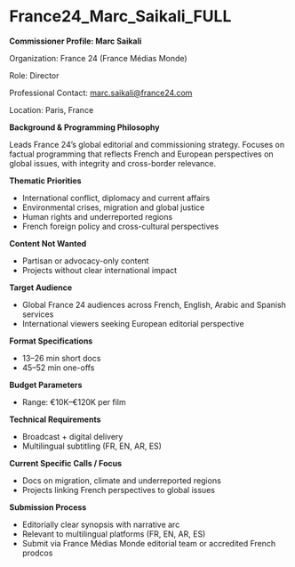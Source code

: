 # France24_Marc_Saikali_FULL

**Commissioner Profile: Marc Saikali**

Organization: France 24 (France Médias Monde)

Role: Director

Professional Contact: marc.saikali@france24.com

Location: Paris, France

**Background & Programming Philosophy**

Leads France 24’s global editorial and commissioning strategy. Focuses on factual programming that reflects French and European perspectives on global issues, with integrity and cross-border relevance.

**Thematic Priorities**

- International conflict, diplomacy and current affairs
- Environmental crises, migration and global justice
- Human rights and underreported regions
- French foreign policy and cross-cultural perspectives

**Content Not Wanted**

- Partisan or advocacy-only content
- Projects without clear international impact

**Target Audience**

- Global France 24 audiences across French, English, Arabic and Spanish services
- International viewers seeking European editorial perspective

**Format Specifications**

- 13–26 min short docs
- 45–52 min one-offs

**Budget Parameters**

- Range: €10K–€120K per film

**Technical Requirements**

- Broadcast + digital delivery
- Multilingual subtitling (FR, EN, AR, ES)

**Current Specific Calls / Focus**

- Docs on migration, climate and underreported regions
- Projects linking French perspectives to global issues

**Submission Process**

- Editorially clear synopsis with narrative arc
- Relevant to multilingual platforms (FR, EN, AR, ES)
- Submit via France Médias Monde editorial team or accredited French prodcos